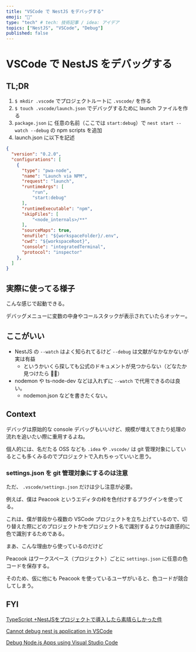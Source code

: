 ```yaml
---
title: "VSCode で NestJS をデバッグする"
emoji: "🎃"
type: "tech" # tech: 技術記事 / idea: アイデア
topics: ["NestJS", "VSCode", "Debug"]
published: false
---
```


# VSCode で NestJS をデバッグする

## TL;DR

1. `$ mkdir .vscode` でプロジェクトルートに `.vscode/` を作る
2. `$ touch .vscode/launch.json` でデバッグするために launch ファイルを作る
3. `package.json` に 任意の名前（ここでは `start:debug`）で `nest start --watch --debug` の npm scripts を追加
4. launch.json に以下を記述

```json
{
  "version": "0.2.0",
  "configurations": [
    {
      "type": "pwa-node",
      "name": "Launch via NPM",
      "request": "launch",
      "runtimeArgs": [
          "run",
          "start:debug"
      ],
      "runtimeExecutable": "npm",
      "skipFiles": [
          "<node_internals>/**"
      ],
      "sourceMaps": true,
      "envFile": "${workspaceFolder}/.env",
      "cwd": "${workspaceRoot}",
      "console": "integratedTerminal",
      "protocol": "inspector"
    },
  ]
}
```

## 実際に使ってる様子

こんな感じで起動できる。

デバッグメニューに変数の中身やコールスタックが表示されていたらオッケー。

<!-- TODO: 実際にデバッグしてる画像を貼る -->


## ここがいい

- NestJS の `--watch` はよく知られてるけど `--debug` は文献がなかなかないが実は有益
    - というかいくら探しても公式のドキュメントが見つからない（どなたか見つけたら 🙏🏻）
- nodemon や ts-node-dev などは入れずに `--watch` で代用できるのは良い。
    - nodemon.json などを書きたくない。

## Context

デバッグは原始的な console デバッグもいいけど、規模が増えてきたり処理の流れを追いたい際に重用するよね。

個人的には、名だたる OSS なども `.idea` や `.vscode/` は git 管理対象にしているとこも多くみるのでプロジェクトで入れちゃっていいと思う。

### settings.json を git 管理対象にするのは注意

ただ、 `.vscode/settings.json` だけは少し注意が必要。

例えば、僕は Peacook というエディタの枠を色付けするプラグインを使ってる。

これは、僕が普段から複数の VSCode プロジェクトを立ち上げているので、切り替えた際にどのプロジェクトかをプロジェクト名で識別するよりかは直感的に色で識別するためである。

まあ、こんな理由から使っているのだけど

Peacook はワークスペース（プロジェクト）ごとに `settings.json` に任意の色コードを保存する。

そのため、仮に他にも Peacook を使っているユーザがいると、色コードが競合してしまう。

## FYI

[TypeScript +NestJSをプロジェクトで導入したら素晴らしかった件](https://zenn.dev/naonao70/articles/a91d8835f1832b)

[Cannot debug nest js application in VSCode](https://stackoverflow.com/questions/66535341/cannot-debug-nest-js-application-in-vscode)

[Debug Node.js Apps using Visual Studio Code](https://code.visualstudio.com/docs/nodejs/nodejs-debugging)
